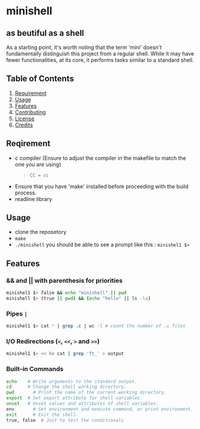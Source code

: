 # minishell
## as beutiful as a shell
As a starting point, it's worth noting that the term 'mini' doesn't fundamentally distinguish this project from a regular shell. While it may have fewer functionalities, at its core, it performs tasks similar to a standard shell.

## Table of Contents

1. [Requirement](#installation)
2. [Usage](#usage)
3. [Features](#features)
4. [Contributing](#contributing)
5. [License](#license)
6. [Credits](#credits)

## Reqirement
- c compiler (Ensure to adjust the compiler in the makefile to match the one you are using)
  > `CC = cc`
- Ensure that you have 'make' installed before proceeding with the build process.
- readline library

## Usage

- clone the reposetory
- `make`
- `./minishell`
you should be able to see a prompt like this : `minishel1 $>`

## Features

### && and || with parenthesis for priorities
```bash
minishel1 $> false && echo "minishell" || pwd
minishell $> (true || pwd) && (echo "hello" || ls -la)
```

### Pipes `|` 
```bash
minishel1 $> cat * | grep .c | wc -l # count the number of .c files
```

### I/O Redirections (`<`, `<<`, `>` and `>>`)
```bash
minishel1 $> << he cat | grep 'ft_' > output
```

### Built-in Commands
```bash
echo    # Write arguments to the standard output.
cd      # Change the shell working directory.
pwd 	  # Print the name of the current working directory.
export 	# Set export attribute for shell variables.
unset 	# Unset values and attributes of shell variables.
env 	  # Set environment and execute command, or print environment.
exit	  # Exit the shell.
true, false  # Just to test the conditionals
```
